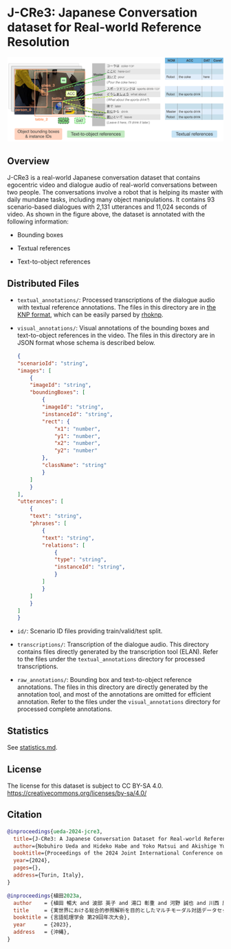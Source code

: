 # J-CRe3: Japanese Conversation dataset for Real-world Reference Resolution

<!-- [[Paper]](TBW) -->

![Dataset Overview](https://raw.githubusercontent.com/riken-grp/J-CRe3/main/docs/overview.png)

## Overview

J-CRe3 is a real-world Japanese conversation dataset that contains egocentric video and dialogue audio of real-world conversations between two people.
The conversations involve a robot that is helping its master with daily mundane tasks, including many object manipulations.
It contains 93 scenario-based dialogues with 2,131 utterances and 11,024 seconds of video.
As shown in the figure above, the dataset is annotated with the following information:

- Bounding boxes

- Textual references

- Text-to-object references

## Distributed Files

- `textual_annotations/`: Processed transcriptions of the dialogue audio with textual reference annotations. The files in this directory are in [the KNP format](https://rhoknp.readthedocs.io/en/latest/format/index.html#knp), which can be easily parsed by [rhoknp](https://github.com/ku-nlp/rhoknp).

- `visual_annotations/`: Visual annotations of the bounding boxes and text-to-object references in the video. The files in this directory are in JSON format whose schema is described below.

    ```json
    {
    "scenarioId": "string",
    "images": [
        {
        "imageId": "string",
        "boundingBoxes": [
            {
            "imageId": "string",
            "instanceId": "string",
            "rect": {
                "x1": "number",
                "y1": "number",
                "x2": "number",
                "y2": "number"
            },
            "className": "string"
            }
        ]
        }
    ],
    "utterances": [
        {
        "text": "string",
        "phrases": [
            {
            "text": "string",
            "relations": [
                {
                "type": "string",
                "instanceId": "string",
                }
            ]
            }
        ]
        }
    ]
    }
    ```

- `id/`: Scenario ID files providing train/valid/test split.

- `transcriptions/`: Transcription of the dialogue audio. This directory contains files directly generated by the transcription tool (ELAN). Refer to the files under the `textual_annotations` directory for processed transcriptions.

- `raw_annotations/`: Bounding box and text-to-object reference annotations. The files in this directory are directly generated by the annotation tool, and most of the annotations are omitted for efficient annotation. Refer to the files under the `visual_annotations` directory for processed complete annotations.

## Statistics

See [statistics.md](./docs/statistics.md).

## License

The license for this dataset is subject to CC BY-SA 4.0.
<https://creativecommons.org/licenses/by-sa/4.0/>

## Citation

```bibtex
@inproceedings{ueda-2024-jcre3,
  title={J-CRe3: A Japanese Conversation Dataset for Real-world Reference Resolution},
  author={Nobuhiro Ueda and Hideko Habe and Yoko Matsui and Akishige Yuguchi and Seiya Kawano and Yasutomo Kawanishi and Sadao Kurohashi and Koichiro Yoshino},
  booktitle={Proceedings of the 2024 Joint International Conference on Computational Linguistics, Language Resources and Evaluation (LREC-COLING 2024)},
  year={2024},
  pages={},
  address={Turin, Italy},
}
```

```bibtex
@inproceedings{植田2023a,
  author    = {植田 暢大 and 波部 英子 and 湯口 彰重 and 河野 誠也 and 川西 康友 and 黒橋 禎夫 and 吉野 幸一郎},
  title     = {実世界における総合的参照解析を目的としたマルチモーダル対話データセットの構築},
  booktitle = {言語処理学会 第29回年次大会},
  year      = {2023},
  address   = {沖縄},
}
```
